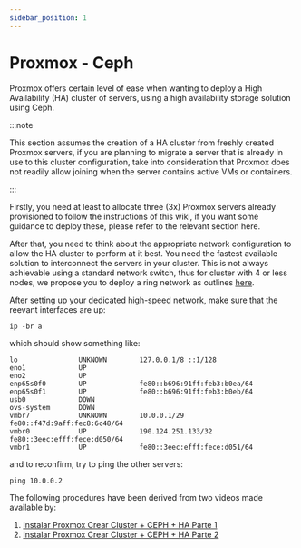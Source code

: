 ```yaml
---
sidebar_position: 1
---
```


# Proxmox - Ceph

Proxmox offers certain level of ease when wanting to deploy a High Availability (HA) cluster of servers, using a high availability storage solution using Ceph.

:::note

This section assumes the creation of a HA cluster from freshly created Proxmox servers, if you are planning to migrate a server that is already in use to this cluster configuration, take into consideration that Proxmox does not readily allow joining when the server contains active VMs or containers.

:::

Firstly, you need at least to allocate three (3x) Proxmox servers already provisioned to follow the instructions of this wiki, if you want some guidance to deploy these, please refer to the relevant section here.

After that, you need to think about the appropriate network configuration to allow the HA cluster to perform at it best. You need the fastest available solution to interconnect the servers in your cluster. This is not always achievable using a standard network switch, thus for cluster with 4 or less nodes, we propose you to deploy a ring network as outlines [here](/docs/6-members/3-networking/1-ringnetwork-proxmox.md).

After setting up your dedicated high-speed network, make sure that the reevant interfaces are up:

```shell
ip -br a
```

which should show something like:

```
lo               UNKNOWN        127.0.0.1/8 ::1/128
eno1             UP
eno2             UP
enp65s0f0        UP             fe80::b696:91ff:feb3:b0ea/64
enp65s0f1        UP             fe80::b696:91ff:feb3:b0eb/64
usb0             DOWN
ovs-system       DOWN
vmbr7            UNKNOWN        10.0.0.1/29 fe80::f47d:9aff:fec8:6c48/64
vmbr0            UP             190.124.251.133/32 fe80::3eec:efff:fece:d050/64
vmbr1            UP             fe80::3eec:efff:fece:d051/64
```
and to reconfirm, try to ping the other servers:

```
ping 10.0.0.2
```

The following procedures have been derived from two videos made available by:

1. [Instalar Proxmox Crear Cluster + CEPH + HA Parte 1](https://youtu.be/kPyZ-uzwMag)
2. [Instalar Proxmox Crear Cluster + CEPH + HA Parte 2](https://youtu.be/JUye9q2GfXs)


